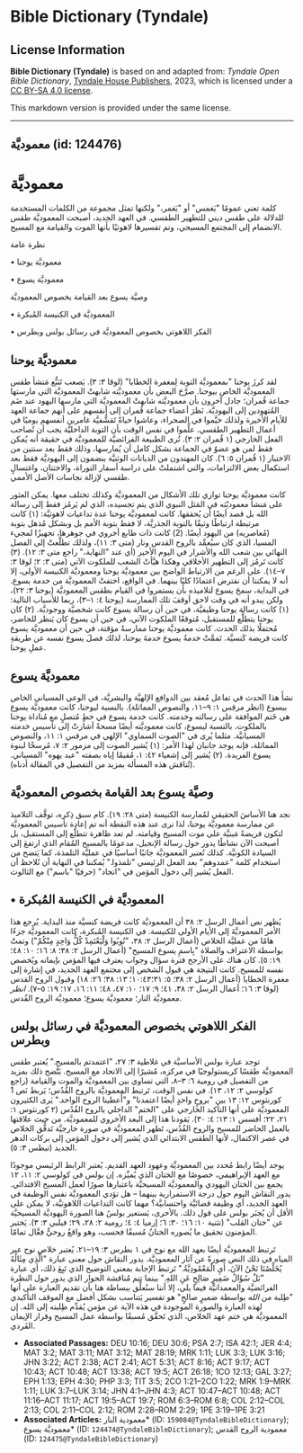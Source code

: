 # Bible Dictionary (Tyndale)

## License Information

**Bible Dictionary (Tyndale)** is based on and adapted from: _Tyndale Open Bible Dictionary_, [Tyndale House Publishers](https://tyndaleopenresources.com/), 2023, which is licensed under a [CC BY-SA 4.0 license](https://creativecommons.org/licenses/by-sa/4.0/legalcode.en).

This markdown version is provided under the same license.



--------------------------------

## معموديَّة (id: 124476)

معموديَّة
=========

كلمة تعني عمومًا "يَغمس" أو "يَغمر،" ولكنها تمثل مجموعة من الكلمات المستخدمة للدلالة على طقس ديني للتطهير الطقسي. في العهد الجديد، أصبحت المعموديَّة طقس الانضمام إلى المجتمع المسيحي، وتم تفسيرها لاهوتيًا بأنها الموت والقيامة مع المسيح.

نظرة عامة

• معموديَّة يوحنا

• معموديَّة يسوع

وصيَّة يسوع بعد القيامة بخصوص المعموديَّة

• المعموديَّة في الكنيسة المُبكرة

• الفكر اللاهوتي بخصوص المعموديَّة في رسائل بولس وبطرس

معموديَّة يوحنا
---------------

لقد كرزَ يوحنا "بمعموديَّة التوبة لِمغفرة الخطايا" (لوقا ٣: ٣). يَصعب تَتبُّع مَنشأ طقس المعموديَّة الخاص بيوحنا. صرَّحَ البعض بأن معموديَّته شابهتْ المعموديَّة التي مارستها جماعة قُمران؛ جادل آخرون بأن معموديَّته شابهتْ المعموديَّة التي مارسها اليهود عند ضَم المُتهودين إلى اليهوديَّة. نَظرَ أعضاء جماعة قُمران إلى أنفسهم على أنهم جماعة العهد للأيام الأخيرة ولذلك خيَّموا في الصحراء، وعاشوا حياةً تَقشُّفيَّة غامرين أنفسهم يوميًا في أعمال التطهير الطقسي. علِّموا في نفس الوقت بأن التوبة الداخليَّة يجب أن تُصاحب الفعل الخارجي (١ قُمران ٢: ٣). تُرى الطبيعة الفرائضيَّة للمعموديَّة في حقيقة أنه يُمكن فقط لمن هو عضوٌ في الجماعة بشكل كامل أن يُمارسها، وذلك فقط بعد سنتين من الاختبار (١ قُمران ٥: ٦). كان المهتدون من الديانات الوثنيَّة ينضمون إلى اليهوديَّة فقط بعد استكمال بعض الالتزامات، والتي اشتملتْ على دراسة أسفار التوراة، والاختتان، واغتسالٍ طقسي لإزالة نجاسات الأصل الأممي.

كانت معموديَّة يوحنا توازي تلك الأشكال من المعموديَّة وكذلك تختلف معها. يمكن العثور على مَنشأ معموديّته في المَثل النبوي الذي يتم تجسيده، الذي لم يَرمُز فقط إلى رسالة الله بل قصد أيضًا أن يُحققها. كانت لمعموديَّة يوحنا عدة تداعيات لاهوتيَّة: (١) كانت مرتبطة ارتباطًا وثيقًا بالتوبة الجذريَّة، لا فقط بتوبة الأمم بل وبشكل مُذهل بتوبة (مُعاصريه) من اليهود أيضًا. (2\) كانت ذات طابع أخروي في جوهرها، تجهيزًا لمجيء المسيا، الذي كان سيُعمِّد بالروح القدس ونار (متى ٣: ١١)، ولذلك تطلَّعتْ إلى الفصل النهائي بين شعب الله والأشرار في اليوم الأخير (أي عند "النهاية،" راجع متى ٣: ١٢). (٣) كانت تَرمُز إلى التطهير الأخلاقي وهكذا هيَّأتْ الشعب للملكوت الآتي (متى ٣: ٢؛ لوقا ٣: ٧–١٤). على الرغم من الارتباط الواضح بين معموديَّة يوحنا ومعموديَّة الكنيسة الأولى، إلا أنه لا يمكننا أن نفترض اعتمادًا كليًا بينهما. في الواقع، اختفتْ المعموديَّة من خدمة يسوع. في البداية، سمحَ يسوع لتلاميذه بأن يستمروا في القيام بطقس المعموديَّة (يوحنا ٣: ٢٢)، ولكن يبدو أنه في وقت لاحق أوقفَ تلك الممارسة (يوحنا ٤: ١–٣)، ربما للأسباب التالية: (١) كانت رسالة يوحنا وظيفيَّة، في حين أن رسالة يسوع كانت شخصيَّة ووجوديَّة. (٢) كان يوحنا يتطلَّع للمستقبل، مُتوقعًا الملكوت الآتي، في حين أن يسوع كان يَنظر للحاضر، مُحتفلًا بذلك الحدث. كانت معموديَّة يوحنا ممارسةً مؤقتة، في حين أن معموديَّة يسوع كانت فريضة كَنسيَّة. تَممَّتْ خدمةُ يسوع خدمةَ يوحنا، لذلك فصلَ يسوع نفسه عن طريقةِ عملِ يوحنا.

معموديَّة يسوع
--------------

نشأَ هذا الحدث في تفاعل مُعقد بين الدوافع الإلهيَّة والبشريَّة، في الوعي المسياني الخاص بيسوع (انظر مرقس ١: ٩–١١، والنصوص المماثلة). بالنسبة ليوحنا، كانت معموديَّة يسوع هي خَتم الموافقة على رسالته وخدمته. كانت خدمة يسوع في خطٍ مُتصلٍ مع مُناداة يوحنا بالملكوت. بالنسبة ليسوع، كانت معموديَّته أيضًا مسحةً أشارتْ إلى تأسيس خدمته المسيانيَّة. مثلما يُرى في "الصوت السماوي" الإلهي في مرقس ١: ١١، والنصوص المماثلة، فإنه يوجد جانبان لهذا الأمر: (١) يُشير الصوت إلى مزمور ٢: ٧، مُرسخًا لبنوة يسوع الفريدة. (٢) يُشير إلى إشعياء ٤٢: ١، مُقيمًا إياه بصفته "عبد يهوه" المسياني. (تُناقش هذه المسألة بمزيد من التفصيل في المقالة أدناه).

وصيَّة يسوع بعد القيامة بخصوص المعموديَّة
-----------------------------------------

نجد هنا الأساسَ الحقيقي لمُمارسة الكنيسة (متى ٢٨: ١٩). كام سبق ذِكره، توقَّف التلاميذ عن ممارسة معموديَّة يوحنا، لذا نرى عند هذه النقطة أنه تم إعادة تأسيس المعموديَّة لتكون فريضةً مَبنيَّة على موت المسيح وقيامته. لم تعد ظاهرة تتطلَّع إلى المستقبل، بل أصبحت الآن نشاطًا يدور حول رسالة الإنجيل، مدعومًا بالمسيح المُقام الذي ارتفعَ إلى السيادة الكونيَّة. كذلك تُعتبر المعموديَّة جانبًا أساسيًا في عمليَّة التلمذة، كما يَتضح من استخدام كلمة "عمدوهم" بعد الفعل الرئيسي "تلمذوا." يُمكننا في النهاية أن نُلاحظ أن الفعل يُشير إلى دخول المؤمن في "اتحاد" (حرفيًا "باسم") مع الثالوث.

• المعموديَّة في الكنيسة المُبكرة
---------------------------------

يُظهر نص أعمال الرسل ٢: ٣٨ أن المعموديَّة كانت فريضة كنسيَّة منذ البداية. يُرجع هذا الأمر المعموديَّةَ إلى الأيام الأولى للكنيسة. في الكنيسة المُبكرة، كانت المعموديَّة جزءًا هامًا من عمليَّة الخلاص (أعمال الرسل ٢: ٣٨، "تُوبُوا وَلْيَعْتَمِدْ كُلُّ وَاحِدٍ مِنْكُمْ") وتمتْ بواسطة الاعتراف والصلاة "بِاسمِ يسوع المسيح" (أعمال الرسل ٢: ٣٨؛ ٨: ١٦؛ ١٠: ٤٨؛ ١٩: ٥). كان هناك على الأرجح فترة سؤال وجواب يعترف فيها المؤمن بإيمانه ويُخصص نفسه للمسيح. كانت النتيجة هي قبول الشخص إلى مجتمع العهد الجديد، في إشارة إلى مغفرة الخطايا (أعمال الرسل ٢: ٣٨؛ ٥: ٣١؛١٠:٤٣؛ ١٣: ٣٨؛ ٢٦: ١٨) وقبول الروح القدس (لوقا ٣: ١٦؛ أعمال الرسل ٢: ٣٨، ٤١؛ ٩: ١٧؛ ١٠: ٤٧، ٤٨؛ ١١: ١٦، ١٧؛ ١٩: ٥–٧). *انظر* معموديَّة النار؛ معموديَّة يسوع؛ معموديَّة الروح القُدس.

الفكر اللاهوتي بخصوص المعموديَّة في رسائل بولس وبطرس
----------------------------------------------------

توجد عبارة بولس الأساسيَّة في غلاطية ٣: ٢٧، "اعتمدتم بالمسيح." يُعتبر طقس المعموديَّة طقسًا كريستولوجيًا في مركزه، مُشيرًا إلى الاتحاد مع المسيح. يَتَّضح ذلك بمزيد من التفصيل في رومية ٦: ٣–٨، التي تساوي بين المعموديَّة والموت والقيامة (راجع كولوسي ٢: ١٢، ١٣). في نفس الوقت، تَرتبط المعموديَّة بالروح القُدُس؛ يَربط نَص 1 كورنثوس ١٢: ١٣ بين "بروحٍ واحدٍ أيضًا اعتمدنا" و"أُعطينا الروح الواحد." يَرى الكثيرون المعموديَّة على أنها التأكيد الخارجي على "الختم" الداخلي بالروح القُدُس (٢ كورنثوس ١: ٢١، ٢٢؛ أفسس ١: ١٣؛ ٤: ٣٠). يَقودنا هذا إلى البعد الأخروي للمعموديَّة. من حيث علاقتها بالعمل الحاضر للمسيح والروح القُدُس، تَظهر المعموديَّة في صورة خارجيَّة تَدفُّق الخلاص في عصر الاكتمال، لأنها الطقس الابتدائي الذي يُشير إلى دخول المؤمن إلى بركات الدهر الجديد (تيطس ٣: ٥).

يوجد أيضًا رابط مُحدد بين المعموديَّة وعهود العهد القديم. يُعتبر الرابط الرئيسي موجودًا مع العهد الإبراهيمي، خصوصًا مع الختان الذي يُميِّزه. إن بولس في كولوسي ٢: ١١، ١٢ يجمع بين الختان اليهودي والمعموديَّة المسيحيَّة باعتبارها صورًا لعمل المسيح الافتدائي. يدور النقاش اليوم حول درجة الاستمرارية بينهما – هل تؤدي المعموديَّة نفس الوظيفة في العهد الجديد، أي وظيفة قضائيَّة واحتسابيَّة؟ مهما كانت التداعيات اللاهوتيَّة، لا يمكن على الأقل أن يُجبَر بولس على قول ذلك. بالأحرى، يَستعير بولسُ هنا الصورة اليهوديَّة المسيحيَّة عن "ختان القلب" (تثنية ١٠: ١٦؛ ٣٠: ٦؛ إرميا ٤: ٤؛ رومية ٢: ٢٨، ٢٩؛ فيلبي ٣: ٣). يَختبر المؤمنون تحقيق ما يُصوره الختانُ مُسبقًا فحسب، وهو واقعٌ روحيٌّ فعَّال تمامًا.

تَرتبط المعموديَّة أيضًا بعهد الله مع نوح في ١ بطرس ٣: ١٩–٢١. يُعتبر خلاص نوح عبر المياه في ذلك النص صورةً عن آثار المعموديَّة. يدور النقاش حول معنى عبارة "الَّذِي مِثَالُهُ يُخَلِّصُنَا نَحْنُ الآنَ، أَيِ الْمَعْمُودِيَّةُ." تَرتبط الإجابة بمعنى التوضيح الذي تَبِعَ ذلك، أي عبارة "بَلْ سُؤَالُ ضَمِيرٍ صَالِحٍ عَنِ اللهِ." بينما تتم مُناقشة الحوار الذي يدور حول النظرة الفرائضيَّة والمعمدانيَّة فيما يلي، إلا أننا سنُعلِّق ببساطة هنا بأن تقديم العبارة على أنها "طِلبة من *الله* بواسطة ضميرٍ صالحٍ" هو تفسير يَتناسب بشكل أفضل مع الموقف التأكيدي لهذه العبارة والصورة الموجودة في هذه الآية عن مؤمن يُقدِّم طِلبته إلى الله. إن المعموديَّة هي ختم عهد الخلاص، الذي تَحقَّق مُسبقًا بواسطة عمل المسيح وقرار الإيمان الفَردي.

* **Associated Passages:** DEU 10:16; DEU 30:6; PSA 2:7; ISA 42:1; JER 4:4; MAT 3:2; MAT 3:11; MAT 3:12; MAT 28:19; MRK 1:11; LUK 3:3; LUK 3:16; JHN 3:22; ACT 2:38; ACT 2:41; ACT 5:31; ACT 8:16; ACT 9:17; ACT 10:43; ACT 10:48; ACT 13:38; ACT 19:5; ACT 26:18; 1CO 12:13; GAL 3:27; EPH 1:13; EPH 4:30; PHP 3:3; TIT 3:5; 2CO 1:21–2CO 1:22; MRK 1:9–MRK 1:11; LUK 3:7–LUK 3:14; JHN 4:1–JHN 4:3; ACT 10:47–ACT 10:48; ACT 11:16–ACT 11:17; ACT 19:5–ACT 19:7; ROM 6:3–ROM 6:8; COL 2:12–COL 2:13; COL 2:11–COL 2:12; ROM 2:28–ROM 2:29; 1PE 3:19–1PE 3:21
* **Associated Articles:** معمودية النار* (ID: `159084@TyndaleBibleDictionary`); معموديَّة يسوع* (ID: `124474@TyndaleBibleDictionary`); معمودية الروح القدس (ID: `124475@TyndaleBibleDictionary`)

